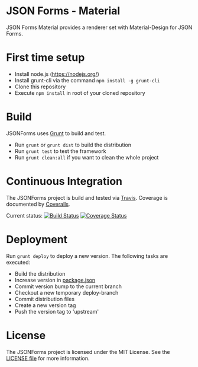 # JSON Forms - Material

JSON Forms Material provides a renderer set with Material-Design for JSON Forms.

# First time setup
* Install node.js (https://nodejs.org/)
* Install grunt-cli via the command ```npm install -g grunt-cli```
* Clone this repository
* Execute ```npm install``` in root of your cloned repository

# Build
JSONForms uses [Grunt](http://gruntjs.com/) to build and test.

* Run ```grunt``` or ```grunt dist``` to build the distribution
* Run ```grunt test``` to test the framework
* Run ```grunt clean:all``` if you want to clean the whole project

# Continuous Integration
The JSONForms project is build and tested via [Travis](https://travis-ci.org/). Coverage is documented by [Coveralls](https://coveralls.io).

Current status: [![Build Status](https://travis-ci.org/eneufeld/jsonforms-material.svg?branch=master)](https://travis-ci.org/eneufeld/jsonforms-material) [![Coverage Status](https://coveralls.io/repos//eneufeld/jsonforms-material/badge.svg?branch=master&service=github)](https://coveralls.io/github/eneufeld/jsonforms-material?branch=master)

# Deployment

Run ```grunt deploy``` to deploy a new version. The following tasks are executed:

* Build the distribution
* Increase version in [package.json](https://github.com/eclipsesource/jsonforms-extras/blob/master/package.json)
* Commit version bump to the current branch
* Checkout a new temporary deploy-branch
* Commit distribution files
* Create a new version tag
* Push the version tag to 'upstream'

# License
The JSONForms project is licensed under the MIT License. See the [LICENSE file](https://github.com/eclipsesource/jsonforms-extras/blob/master/LICENSE) for more information.
